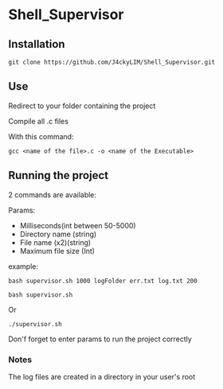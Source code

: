# Shell_Supervisor

## Installation
```
git clone https://github.com/J4ckyLIM/Shell_Supervisor.git
```
## Use

Redirect to your folder containing the project

Compile all .c files

With this command: 
```
gcc <name of the file>.c -o <name of the Executable>
```

## Running the project

2 commands are available:

Params: 
* Milliseconds(int between 50-5000) 
* Directory name (string)
* File name (x2)(string)
* Maximum file size (Int)

example: 
```
bash supervisor.sh 1000 logFolder err.txt log.txt 200
```
```
bash supervisor.sh 
```
Or
```
./supervisor.sh
```
Don'f forget to enter params to run the project correctly

### Notes

The log files are created in a directory in your user's root 

